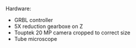 Hardware:
* GRBL controller
* 5X reduction gearboxe on Z
* Touptek 20 MP camera cropped to correct size
* Tube microscope
